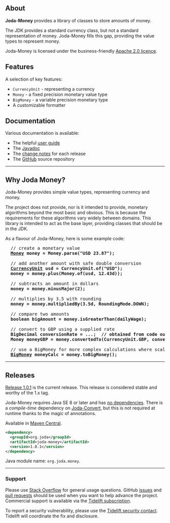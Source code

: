 ## <i></i> About

**Joda-Money** provides a library of classes to store amounts of money.

The JDK provides a standard currency class, but not a standard representation of money.
Joda-Money fills this gap, providing the value types to represent money.

Joda-Money is licensed under the business-friendly [Apache 2.0 licence](licenses.html).


## <i></i> Features

A selection of key features:

* `CurrencyUnit` - representing a currency
* `Money` - a fixed precision monetary value type
* `BigMoney` - a variable precision monetary type
* A customizable formatter


## <i></i> Documentation

Various documentation is available:

* The helpful [user guide](userguide.html)
* The [Javadoc](apidocs/index.html)
* The [change notes](changes-report.html) for each release
* The [GitHub](https://github.com/JodaOrg/joda-money) source repository


---

## <i></i> Why Joda Money?

Joda-Money provides simple value types, representing currency and money.

The project does not provide, nor is it intended to provide, monetary algorithms beyond the most basic and obvious.
This is because the requirements for these algorithms vary widely between domains.
This library is intended to act as the base layer, providing classes that should be in the JDK.

As a flavour of Joda-Money, here is some example code:

<pre>
  // create a monetary value
  <b><a href="apidocs/org/joda/money/Money.html">Money</a> money = Money.parse("USD 23.87");</b>
  
  // add another amount with safe double conversion
  <b><a href="apidocs/org/joda/money/CurrencyUnit.html">CurrencyUnit</a> usd = CurrencyUnit.of("USD");</b>
  <b>money = money.plus(Money.of(usd, 12.43d));</b>
  
  // subtracts an amount in dollars
  <b>money = money.minusMajor(2);</b>
  
  // multiplies by 3.5 with rounding
  <b>money = money.multipliedBy(3.5d, RoundingMode.DOWN);</b>
  
  // compare two amounts
  <b>boolean bigAmount = money.isGreaterThan(dailyWage);</b>
  
  // convert to GBP using a supplied rate
  <b>BigDecimal conversionRate = ...;  // obtained from code outside Joda-Money</b>
  <b>Money moneyGBP = money.convertedTo(CurrencyUnit.GBP, conversionRate, RoundingMode.HALF_UP);</b>
  
  // use a BigMoney for more complex calculations where scale matters
  <b><a href="apidocs/org/joda/money/BigMoney.html">BigMoney</a> moneyCalc = money.toBigMoney();</b>
</pre>


---

## <i></i> Releases

[Release 1.0.1](download.html) is the current release.
This release is considered stable and worthy of the 1.x tag.

Joda-Money requires Java SE 8 or later and has [no dependencies](dependencies.html).
There is a *compile-time* dependency on [Joda-Convert](https://www.joda.org/joda-convert/),
but this is not required at runtime thanks to the magic of annotations.

Available in [Maven Central](https://search.maven.org/search?q=g:org.joda%20AND%20a:joda-money&core=gav).

```xml
<dependency>
  <groupId>org.joda</groupId>
  <artifactId>joda-money</artifactId>
  <version>1.0.1</version>
</dependency>
```

Java module name: `org.joda.money`.

---

### Support

Please use [Stack Overflow](https://stackoverflow.com/questions/tagged/joda-money) for general usage questions.
GitHub [issues](https://github.com/JodaOrg/joda-money/issues) and [pull requests](https://github.com/JodaOrg/joda-money/pulls)
should be used when you want to help advance the project.
Commercial support is available via the
[Tidelift subscription](https://tidelift.com/subscription/pkg/maven-org-joda-joda-money?utm_source=maven-org-joda-joda-money&utm_medium=referral&utm_campaign=website).

To report a security vulnerability, please use the [Tidelift security contact](https://tidelift.com/security).
Tidelift will coordinate the fix and disclosure.
